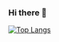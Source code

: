 ### Hi there 👋

[![Top Langs](https://github-readme-stats.vercel.app/api/top-langs/?username=tuu-2
)](https://github.com/anuraghazra/github-readme-stats)


<!--
**tuu-2/tuu-2** is a ✨ _special_ ✨ repository because its `README.md` (this file) appears on your GitHub profile.

Here are some ideas to get you started:

- 🔭 I’m currently working on ...
- 🌱 I’m currently learning ...
- 👯 I’m looking to collaborate on ...
- 🤔 I’m looking for help with ...
- 💬 Ask me about ...
- 📫 How to reach me: ...
- 😄 Pronouns: ...
- ⚡ Fun fact: ...
-->
